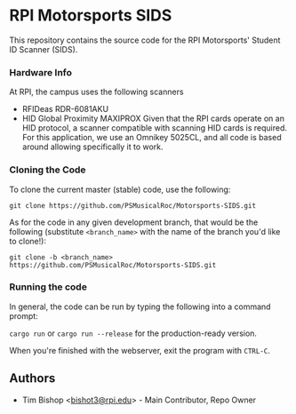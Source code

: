 # RPI Motorsports SIDS

This repository contains the source code for the RPI Motorsports' Student ID Scanner (SIDS).

### Hardware Info

At RPI, the campus uses the following scanners
- RFIDeas RDR-6081AKU
- HID Global Proximity MAXIPROX
Given that the RPI cards operate on an HID protocol, a scanner compatible with scanning HID cards is required. For this
application, we use an Omnikey 5025CL, and all code is based around allowing specifically it to work.

### Cloning the Code

To clone the current master (stable) code, use the following:

`git clone https://github.com/PSMusicalRoc/Motorsports-SIDS.git`

As for the code in any given development branch, that would be the following (substitute `<branch_name>` with the name of the branch you'd like to clone!):

`git clone -b <branch_name> https://github.com/PSMusicalRoc/Motorsports-SIDS.git`


### Running the code

In general, the code can be run by typing the following into a command prompt:

`cargo run` or `cargo run --release` for the production-ready version.

When you're finished with the webserver, exit the program with `CTRL-C`.


## Authors

- Tim Bishop \<bishot3@rpi.edu> - Main Contributor, Repo Owner
